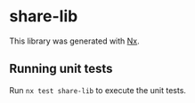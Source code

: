 # share-lib

This library was generated with [Nx](https://nx.dev).

## Running unit tests

Run `nx test share-lib` to execute the unit tests.
